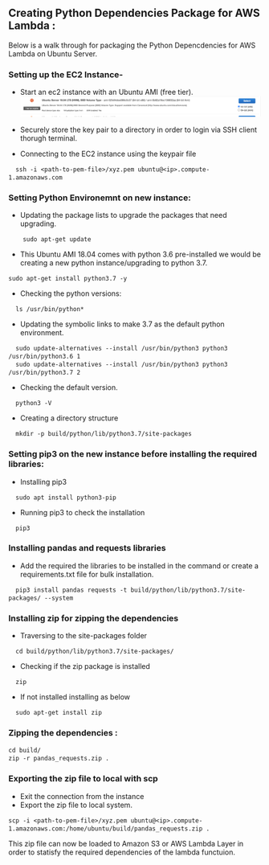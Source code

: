 ## Creating Python Dependencies Package for AWS Lambda :

Below is a walk through for packaging the Python Depencdencies for AWS Lambda on Ubuntu Server.

### Setting up the EC2 Instance-

- Start an ec2 instance with an Ubuntu AMI (free tier).
![AMI](https://github.com/aashish-bidap/Packaging-Lambda-Dependencies/blob/main/ami.png)
- Securely store the key pair to a directory in order to login via SSH client thorugh terminal.

- Connecting to the EC2 instance using the keypair file

~~~
  ssh -i <path-to-pem-file>/xyz.pem ubuntu@<ip>.compute-1.amazonaws.com
~~~

### Setting Python Environemnt on new instance:

- Updating the package lists to upgrade the packages that need upgrading.
~~~
	sudo apt-get update
~~~
- This Ubuntu AMI 18.04 comes with python 3.6 pre-installed we would be creating a new python instance/upgrading to python 3.7.
~~~
sudo apt-get install python3.7 -y
~~~
- Checking the python versions:
~~~
  ls /usr/bin/python*
~~~
- Updating the symbolic links to make 3.7 as the default python environment.
~~~
  sudo update-alternatives --install /usr/bin/python3 python3 /usr/bin/python3.6 1
  sudo update-alternatives --install /usr/bin/python3 python3 /usr/bin/python3.7 2
~~~
- Checking the default version.
~~~
  python3 -V
~~~
- Creating a directory structure
~~~
  mkdir -p build/python/lib/python3.7/site-packages
~~~


### Setting pip3 on the new instance before installing the required libraries:

- Installing pip3
~~~
  sudo apt install python3-pip
~~~
- Running pip3 to check the installation
~~~
  pip3
~~~
	
### Installing pandas and requests libraries

- Add the required the libraries to be installed in the command or create a requirements.txt file for bulk installation.
~~~
  pip3 install pandas requests -t build/python/lib/python3.7/site-packages/ --system
~~~

### Installing zip for zipping the dependencies

- Traversing to the site-packages folder
~~~
  cd build/python/lib/python3.7/site-packages/
~~~
- Checking if the zip package is installed
~~~
  zip
~~~
- If not installed installing as below
~~~
  sudo apt-get install zip
~~~

### Zipping the dependencies :
~~~
cd build/
zip -r pandas_requests.zip .
~~~

### Exporting the zip file to local with scp
- Exit the connection from the instance
- Export the zip file to local system.
~~~
scp -i <path-to-pem-file>/xyz.pem ubuntu@<ip>.compute-1.amazonaws.com:/home/ubuntu/build/pandas_requests.zip .
~~~

This zip file can now be loaded to Amazon S3 or AWS Lambda Layer in order to statisfy the required dependencies of the lambda functuion. 
